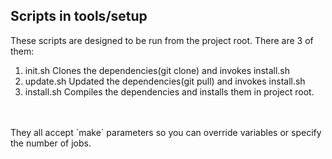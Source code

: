 ## Scripts in tools/setup
These scripts are designed to be run from the project root. There are 3 of them:
1. init.sh
Clones the dependencies(git clone) and invokes install.sh
2. update.sh
Updated the dependencies(git pull) and invokes install.sh
2. install.sh
Compiles the dependencies and installs them in project root.
<br />
<br />
They all accept `make` parameters so you can override variables or specify the number of jobs.
